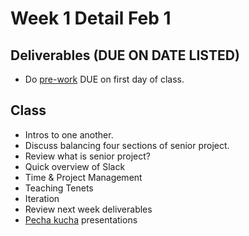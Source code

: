 # Week 1 Detail Feb 1

## Deliverables (DUE ON DATE LISTED)

* Do [pre-work](../pre-work/) DUE on first day of class.

## Class

* Intros to one another.
* Discuss balancing four sections of senior project.
* Review what is senior project?
* Quick overview of Slack
* Time & Project Management
* Teaching Tenets
* Iteration
* Review next week deliverables
* [Pecha kucha](../pre-work/pecha\_kucha.md) presentations

